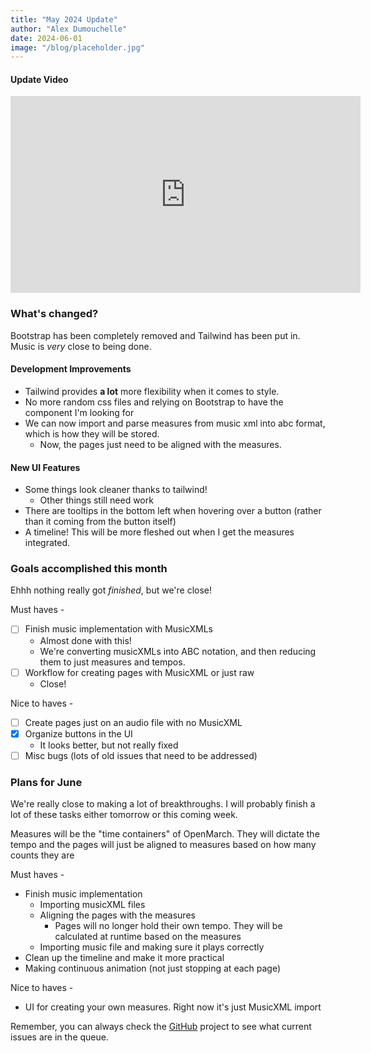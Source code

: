 ```yaml
---
title: "May 2024 Update"
author: "Alex Dumouchelle"
date: 2024-06-01
image: "/blog/placeholder.jpg"
---
```


#### Update Video

<iframe width="560" height="315" src="https://www.youtube.com/embed/vqapgMpsmNA?si=_w9lFMKGqNiZcgTi" title="YouTube video player" frameborder="0" allow="accelerometer; autoplay; clipboard-write; encrypted-media; gyroscope; picture-in-picture; web-share" referrerpolicy="strict-origin-when-cross-origin" allowfullscreen></iframe>

<br/>

### What's changed?

Bootstrap has been completely removed and Tailwind has been put in. Music is _very_ close to being done.

#### Development Improvements

- Tailwind provides **a lot** more flexibility when it comes to style.
- No more random css files and relying on Bootstrap to have the component I'm looking for
- We can now import and parse measures from music xml into abc format, which is how they will be stored.
  - Now, the pages just need to be aligned with the measures.

#### New UI Features

- Some things look cleaner thanks to tailwind!
  - Other things still need work
- There are tooltips in the bottom left when hovering over a button (rather than it coming from the button itself)
- A timeline! This will be more fleshed out when I get the measures integrated.

### Goals accomplished this month

Ehhh nothing really got _finished_, but we're close!

Must haves -

- [ ] Finish music implementation with MusicXMLs
  - Almost done with this!
  - We're converting musicXMLs into ABC notation, and then reducing them to just measures and tempos.
- [ ] Workflow for creating pages with MusicXML or just raw
  - Close!

Nice to haves -

- [ ] Create pages just on an audio file with no MusicXML
- [x] Organize buttons in the UI
  - It looks better, but not really fixed
- [ ] Misc bugs (lots of old issues that need to be addressed)

### Plans for June

We're really close to making a lot of breakthroughs.
I will probably finish a lot of these tasks either tomorrow or this coming week.

Measures will be the "time containers" of OpenMarch.
They will dictate the tempo and the pages will just be aligned to measures based on how many counts they are

Must haves -

- Finish music implementation
  - Importing musicXML files
  - Aligning the pages with the measures
    - Pages will no longer hold their own tempo. They will be calculated at runtime based on the measures
  - Importing music file and making sure it plays correctly
- Clean up the timeline and make it more practical
- Making continuous animation (not just stopping at each page)

Nice to haves -

- UI for creating your own measures. Right now it's just MusicXML import

Remember, you can always check the [GitHub](https://github.com/AlexDumo/OpenMarch) project to see what current issues are in the queue.
